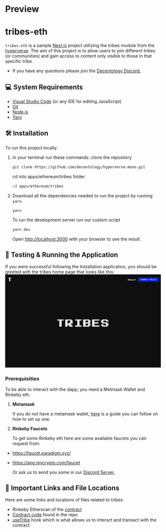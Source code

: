 # Preview

# tribes-eth

`tribes-eth` is a sample [Next.js](https://nextjs.org/) project utilizing the tribes module from the [hyperverse](https://www.decentology.com/hyperverse). The aim of this project is to allow users to join different tribes (or communities) and gain access to content only visible to those in that specific tribe.

- If you have any questions please join the [Decentology Discord.](http://discord.gg/decentology)

## 💻 System Requirements

- [Visual Studio Code](https://code.visualstudio.com/download) (or any IDE for editing JavaScript)
- [Git](https://git-scm.com/)
- [Node.js](https://nodejs.org/en/)
- [Yarn](https://classic.yarnpkg.com/en/docs/install#mac-stable)

## 🛠 Installation

To run this project locally:

1. In your terminal run these commands:
   clone the repository

   ```bash
   git clone https://github.com/decentology/hyperverse-mono.git
   ```

   cd into apps/ethereum/tribes folder

   ```bash
   cd apps/ethereum/tribes
   ```

2. Download all the dependencies needed to run the project by running `yarn`.

   ```bash
   yarn
   ```

   To run the development server run our custom script

   ```bash
   yarn dev
   ```

   Open [http://localhost:3000](http://localhost:3000/) with your browser to see the result.

## 🏁 Testing & Running the Application

If you were successful following the Installation application, you should be greeted with the tribes home page that looks like this:
<img src="./public/tribes-home.png" alt="tribes"/>

### Prerequisities

To be able to interact with the dapp, you need a Metmask Wallet and Rinkeby eth.

1. **Metamask**

   If you do not have a metamask wallet, [here](https://www.surgewomen.io/learn-about-web3/set-up-metamask-wallet) is a guide you can follow on how to set up one.

2. **Rinkeby Faucets**

   To get some Rinkeby eth here are some available faucets you can request from:

- https://faucet.paradigm.xyz/
- https://app.mycrypto.com/faucet

  Or ask us to send you some in our [Discord Server.](http://discord.gg/decentology)

## 📌 Important Links and File Locations

Here are some links and locations of files related to tribes:

- Rinkeby Etherscan of the [contract](https://rinkeby.etherscan.io/address/0x410E22b393B3A90953c0677F2282E331580ed45b)
- [Contract code](https://github.com/decentology/workshop-yeovil/blob/workshop/yeovil/packages/hyperverse-ethereum-tribes/contracts/Tribes.sol) found in the repo
- [useTribe](https://github.com/decentology/workshop-yeovil/blob/workshop/yeovil/packages/hyperverse-ethereum-tribes/source/useTribes.ts) hook which is what allows us to interact and transact with the contract

